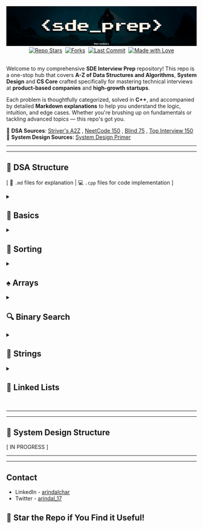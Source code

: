 <div align="center" margin= "16px 0">
  <img src="public/images/sdep.png">

  <div style="display:inline-flex; gap:8px; flex-wrap:wrap; align-items:center; justify-content:center;">
    <a href="https://github.com/arindal1/SDE-DSA-SD-Prep/stargazers" target="_blank" rel="noopener">
      <img alt="Repo Stars"
           src="https://img.shields.io/github/stars/arindal1/SDE-DSA-SD-Prep?style=flat-square">
    </a>
    <a href="https://github.com/arindal1/SDE-DSA-SD-Prep/forks" target="_blank" rel="noopener">
      <img alt="Forks"
           src="https://img.shields.io/github/forks/arindal1/SDE-DSA-SD-Prep?style=flat-square">
    </a>
    <a href="https://github.com/arindal1/SDE-DSA-SD-Prep/commits/main" target="_blank" rel="noopener">
      <img alt="Last Commit"
           src="https://img.shields.io/github/last-commit/arindal1/SDE-DSA-SD-Prep?style=flat-square">
    </a>
    <a href="https://www.linkedin.com/in/arindalchar/" onclick="return false;">
      <img alt="Made with Love"
           src="https://img.shields.io/badge/Made%20with-%F0%9F%96%A4-red?style=flat-square">
    </a>
  </div>
</div>

<br>

Welcome to my comprehensive **SDE Interview Prep** repository! This repo is a one-stop hub that covers **A-Z of Data Structures and Algorithms**, **System Design** and **CS Core** crafted specifically for mastering technical interviews at **product-based companies** and **high-growth startups**.

Each problem is thoughtfully categorized, solved in **C++**, and accompanied by detailed **Markdown explanations** to help you understand the logic, intuition, and edge cases. Whether you're brushing up on fundamentals or tackling advanced topics — this repo's got you.

📌 **DSA Sources**: [Striver's A2Z](https://takeuforward.org/strivers-a2z-dsa-course/strivers-a2z-dsa-course-sheet-2/) , [NeetCode 150](https://neetcode.io/practice?tab=neetcode150) , [Blind 75](https://leetcode.com/problem-list/oizxjoit/) , [Top Interview 150](https://leetcode.com/studyplan/top-interview-150/) <br>
📌 **System Design Sources**: [System Design Primer](https://github.com/donnemartin/system-design-primer)

---
---

## 📁 DSA Structure

[ 📄 `.md` files for explanation | 💻 `.cpp` files for code implementation ]


<details>
  <summary><h2>🧠 Basics</h2></summary>

<br>

| Category      | Problem / Algorithm                 | Explanation                                           | Code                                                    |
| ---------------- | ----------------------------------- | ----------------------------------------------------- | ------------------------------------------------------- |
| 📘 1. Maths      | Count the Digits                    | [📄 MD](./01.Basics/1.Maths/1.CountTheDigits.md)       | –                                                       |
| 📘 1. Maths      | Reverse a Number                    | [📄 MD](./01.Basics/1.Maths/2.ReverseNumber.md)        | –                                                       |
| 📘 1. Maths      | Palindrome Number                   | [📄 MD](./01.Basics/1.Maths/3.PalindromeNumber.md)     | –                                                       |
| 📘 1. Maths      | GCD                                 | [📄 MD](./01.Basics/1.Maths/4.GCD.md)                  | –                                                       |
| 📘 1. Maths      | Armstrong Number                    | [📄 MD](./01.Basics/1.Maths/5.Armstrong%20Number.md)   | –                                                       |
| 📘 1. Maths      | All Divisors                        | [📄 MD](./01.Basics/1.Maths/6.AllDivisors.md)          | –                                                       |
| 📘 1. Maths      | Check Prime                         | [📄 MD](./01.Basics/1.Maths/7.CheckPrime.md)           | –                                                       |
| | | | | |
| 🔁 2. Recursion  | Print N Names                       | [📄 MD](./01.Basics/2.Recursion/1.N-Names.md)          | [💻 CPP](./01.Basics/2.Recursion/1.N-Names.cpp)          |
| 🔁 2. Recursion  | 1 to N                              | [📄 MD](./01.Basics/2.Recursion/2.1-N.md)              | [💻 CPP](./01.Basics/2.Recursion/2.1-N.cpp)              |
| 🔁 2. Recursion  | N to 1                              | [📄 MD](./01.Basics/2.Recursion/3.N-1.md)              | [💻 CPP](./01.Basics/2.Recursion/3.N-1.cpp)              |
| 🔁 2. Recursion  | Sum of N                            | [📄 MD](./01.Basics/2.Recursion/4.SumOfN.md)           | [💻 CPP](./01.Basics/2.Recursion/4.SumOfN.cpp)           |
| 🔁 2. Recursion  | Factorial of N                      | [📄 MD](./01.Basics/2.Recursion/5.FactofN.md)          | [💻 CPP](./01.Basics/2.Recursion/5.FactofN.cpp)          |
| 🔁 2. Recursion  | Reverse Array                       | [📄 MD](./01.Basics/2.Recursion/6.RevArray.md)         | [💻 CPP](./01.Basics/2.Recursion/6.RevArray.cpp)         |
| 🔁 2. Recursion  | Palindrome String                   | [📄 MD](./01.Basics/2.Recursion/7.StringPalin.md)      | [💻 CPP](./01.Basics/2.Recursion/7.StringPalin.cpp)      |
| 🔁 2. Recursion  | Fibonacci                           | [📄 MD](./01.Basics/2.Recursion/8.Fibonacci.md)        | [💻 CPP](./01.Basics/2.Recursion/8.Fibonacci.cpp)        |
| | | | | |
| 🔐 3. Hashing    | Frequency of Array Elements         | [📄 MD](./01.Basics/3.Hashing/1.FreqOfArrayEl.md)      | [💻 CPP](./01.Basics/3.Hashing/1.FreqOfArrayEl.cpp)      |
| 🔐 3. Hashing    | Highest & Lowest Freq Element       | [📄 MD](./01.Basics/3.Hashing/2.HighLowFreqEl.md)      | [💻 CPP](./01.Basics/3.Hashing/2.HighLowFreqEl.cpp)      |
| 🔐 3. Hashing    | First Unique Character              | [📄 MD](./01.Basics/3.Hashing/3.FirstUnique.md)        | [💻 CPP](./01.Basics/3.Hashing/3.FirstUnique.cpp)        |
| 🔐 3. Hashing    | Find Difference                     | [📄 MD](./01.Basics/3.Hashing/4.FindDifference.md)     | [💻 CPP](./01.Basics/3.Hashing/4.FindDifference.cpp)     |
| 🔐 3. Hashing    | Find Duplicates                     | [📄 MD](./01.Basics/3.Hashing/5.FindDuplicates.md)     | [💻 CPP](./01.Basics/3.Hashing/5.FindDuplicates.cpp)     |
| 🔐 3. Hashing    | Is Anagram                          | [📄 MD](./01.Basics/3.Hashing/6.IsAnagram.md)          | [💻 CPP](./01.Basics/3.Hashing/6.IsAnagram.cpp)          |

</details>

<details>
  <summary><h2>🔢 Sorting</h2></summary>

<br>

| Category      | Problem / Algorithm                 | Explanation                                           | Code                                                    |
| ---------------- | ----------------------------------- | ----------------------------------------------------- | ------------------------------------------------------- |
| 📑 1. Elementary | Selection Sort                      | [📄 MD](./02.Sorting/1.Sorting/1.SelectionSort.md)     | [💻 CPP](./02.Sorting/1.Sorting/1.SelectionSort.cpp)     |
| 📑 1. Elementary | Bubble Sort                         | [📄 MD](./02.Sorting/1.Sorting/2.BubbleSort.md)        | [💻 CPP](./02.Sorting/1.Sorting/2.BubbleSort.cpp)        |
| 📑 1. Elementary | Insertion Sort                      | [📄 MD](./02.Sorting/1.Sorting/3.InsertionSort.md)     | [💻 CPP](./02.Sorting/1.Sorting/3.InsertionSort.cpp)     |
| | | | | |
| 📈 2. Advanced   | Merge Sort                          | [📄 MD](./02.Sorting/2.Sorting/1.MergeSort.md)         | [💻 CPP](./02.Sorting/2.Sorting/1.MergeSort.cpp)         |
| 📈 2. Advanced   | Quick Sort                          | [📄 MD](./02.Sorting/2.Sorting/2.QuickSort.md)         | [💻 CPP](./02.Sorting/2.Sorting/2.QuickSort.cpp)         |
| 📈 2. Advanced   | Heap Sort                          | [📄 MD](./02.Sorting/2.Sorting/3.HeapSort.md)         | [💻 CPP](./02.Sorting/2.Sorting/3.HeapSort.cpp)         |
| 📈 2. Advanced   | Radix Sort                          | [📄 MD](./02.Sorting/2.Sorting/4.RadixSort.md)         | [💻 CPP](./02.Sorting/2.Sorting/4.RadixSort.cpp)         |

</details>

<details>
  <summary><h2>♠️ Arrays</h2></summary>

<br>


| Category      | Problem / Algorithm                 | Explanation                                           | Code                                                    |
| ---------------- | ----------------------------------- | ----------------------------------------------------- | ------------------------------------------------------- |
| 📑 1. Easy       | Largest Element in the Array        | [📄 MD](./03.Arrays/1.Easy/1.LargestElement.md)        | [💻 CPP](./03.Arrays/1.Easy/1.LargestElement.cpp)        |
| 📑 1. Easy       | Second Largest Element in the Array | [📄 MD](./03.Arrays/1.Easy/2.SecondLargestElement.md)  | [💻 CPP](./03.Arrays/1.Easy/2.SecondLargestElement.cpp)  |
| 📑 1. Easy       | Is Array Sorted?                    | [📄 MD](./03.Arrays/1.Easy/3.IsArraySorted.md)         | [💻 CPP](./03.Arrays/1.Easy/3.IsArraySorted.cpp)         |
| 📑 1. Easy       | Remove Duplicates from Array        | [📄 MD](./03.Arrays/1.Easy/4.RemoveDuplicates.md)      | [💻 CPP](./03.Arrays/1.Easy/4.RemoveDuplicates.cpp)      |
| 📑 1. Easy       | Left Rotate by One                  | [📄 MD](./03.Arrays/1.Easy/5.LeftRotateArrayByOne.md)  | [💻 CPP](./03.Arrays/1.Easy/5.LeftRotateArrayByOne.cpp)  |
| 📑 1. Easy       | Rotate Array by K Places            | [📄 MD](./03.Arrays/1.Easy/6.RotateArrayByKPlaces.md)  | [💻 CPP](./03.Arrays/1.Easy/6.RotateArrayByKPlaces.cpp)  |
| 📑 1. Easy       | Shift Zeros to End                  | [📄 MD](./03.Arrays/1.Easy/7.ShiftZerosToEnd.md)       | [💻 CPP](./03.Arrays/1.Easy/7.ShiftZerosToEnd.cpp)       |
| 📑 1. Easy       | Linear Search                       | [📄 MD](./03.Arrays/1.Easy/8.LinearSearch.md)          | [💻 CPP](./03.Arrays/1.Easy/8.LinearSearch.cpp)          |
| 📑 1. Easy       | Find The Union                      | [📄 MD](./03.Arrays/1.Easy/9.1.FindTheUnion.md)        | [💻 CPP](./03.Arrays/1.Easy/9.1.FindTheUnion.cpp)        |
| 📑 1. Easy       | Find The Intersection               | [📄 MD](./03.Arrays/1.Easy/9.2.FindTheIntersection.md) | [💻 CPP](./03.Arrays/1.Easy/9.2.FindTheIntersection.cpp) |
| 📑 1. Easy       | Find The Missing Number             | [📄 MD](./03.Arrays/1.Easy/10.FindTheMissingNumber.md) | [💻 CPP](./03.Arrays/1.Easy/10.FindTheMissingNumber.cpp) |
| 📑 1. Easy       | Max Consecutive Ones                 | [📄 MD](./03.Arrays/1.Easy/11.MaxConsecutiveOnes.md) | [💻 CPP](./03.Arrays/1.Easy/11.MaxConsecutiveOnes.cpp) |
| 📑 1. Easy       | Number that Appears Once                 | [📄 MD](./03.Arrays/1.Easy/12.NumberThatAppearsOnce.md) | [💻 CPP](./03.Arrays/1.Easy/12.NumberThatAppearsOnce.cpp) |
| 📑 1. Easy       | Longest Subarray with Sum K                 | [📄 MD](./03.Arrays/1.Easy/13.LongestSubarrayWithSumK.md) | [💻 CPP](./03.Arrays/1.Easy/13.LongestSubarrayWithSumK.cpp) |
| 📑 1. Easy       | Remove K From Array                 | [📄 MD](./03.Arrays/1.Easy/15.RemoveValueFromArray.md) | [💻 CPP](./03.Arrays/1.Easy/15.RemoveValueFromArray.cpp) |
| 📑 1. Easy       | One Plus                 | [📄 MD](./03.Arrays/1.Easy/14.OnePlus.md) | [💻 CPP](./03.Arrays/1.Easy/14.OnePlus.cpp) |
| 📑 1. Easy       | Remove Value From Array                 | [📄 MD](./03.Arrays/1.Easy/15.RemoveValueFromArray.md) | [💻 CPP](./03.Arrays/1.Easy/15.RemoveValueFromArray.cpp) |
| 📑 1. Easy       | Container With Most Water                 | [📄 MD](./03.Arrays/1.Easy/16.ContainerWithMostWater.md) | [💻 CPP](./03.Arrays/1.Easy/16.ContainerWithMostWater.cpp) |
| 📑 1. Easy       | Move Zeros To End                 | [📄 MD](./03.Arrays/1.Easy/17.MoveZerosToEnd.md) | [💻 CPP](./03.Arrays/1.Easy/17.MoveZerosToEnd.cpp) |
| | | | | |
| 📃 2. Medium       | Two Sum                 | [📄 MD](./03.Arrays/2.Medium/1.2Sum.md) | [💻 CPP](./03.Arrays/2.Medium/1.2Sum.cpp) |
| 📃 2. Medium       | Sort an Array of 0s, 1s & 2s                | [📄 MD](./03.Arrays/2.Medium/2.SortArrayOf012.md) | [💻 CPP](./03.Arrays/2.Medium/2.SortArrayOf012.cpp) |
| 📃 2. Medium       | Majority Element - I [> n/2]                | [📄 MD](./03.Arrays/2.Medium/3.MajorityElement.md) | [💻 CPP](./03.Arrays/2.Medium/3.MajorityElement.cpp) |
| 📃 2. Medium       | Maximum Sub-Array Sum                | [📄 MD](./03.Arrays/2.Medium/4.MaxSubarraySum.md) | [💻 CPP](./03.Arrays/2.Medium/4.MaxSubarraySum.cpp) |
| 📃 2. Medium       | Best Time to Buy and Sell Stock                | [📄 MD](./03.Arrays/2.Medium/5.BuyAndSellStock.md) | [💻 CPP](./03.Arrays/2.Medium/5.BuyAndSellStock.cpp) |
| 📃 2. Medium       | Rearrange Elements by Sign [Alternating]                | [📄 MD](./03.Arrays/2.Medium/6.RearrangeElementsBySign.md) | [💻 CPP](./03.Arrays/2.Medium/6.RearrangeElementsBySign.cpp) |
| 📃 2. Medium       | Next Permutation                | [📄 MD](./03.Arrays/2.Medium/7.NextPermutation.md) | [💻 CPP](./03.Arrays/2.Medium/7.NextPermutation.cpp) |
| 📃 2. Medium       | Leaders in an Array                | [📄 MD](./03.Arrays/2.Medium/8.LeadersInAnArray.md) | [💻 CPP](./03.Arrays/2.Medium/8.LeadersInAnArray.cpp) |
| 📃 2. Medium       | Longest Consecutive Sequence                | [📄 MD](./03.Arrays/2.Medium/9.LongestConsecutiveSequence.md) | [💻 CPP](./03.Arrays/2.Medium/9.LongestConsecutiveSequence.cpp) |
| 📃 2. Medium       | Set Matrix Zeros                | [📄 MD](./03.Arrays/2.Medium/10.SetMatrixToZeros.md) | [💻 CPP](./03.Arrays/2.Medium/10.SetMatrixToZeros.cpp) |
| 📃 2. Medium       | Rotate Matrix By 90 Degrees                | [📄 MD](./03.Arrays/2.Medium/11.RotateMatrixBy90.md) | [💻 CPP](./03.Arrays/2.Medium/11.RotateMatrixBy90.cpp) |
| 📃 2. Medium       | Matrix Spiral Traversal                | [📄 MD](./03.Arrays/2.Medium/12.MatrixSpiralTraversal.md) | [💻 CPP](./03.Arrays/2.Medium/12.MatrixSpiralTraversal.cpp) |
| 📃 2. Medium       | Sub Arrays With Sum K                | [📄 MD](./03.Arrays/2.Medium/13.SubArraysWithSumK.md) | [💻 CPP](./03.Arrays/2.Medium/13.SubArraysWithSumK.cpp) |
| 📃 2. Medium       | Partition Labels                | [📄 MD](./03.Arrays/2.Medium/15.PartitionLabels.md) | [💻 CPP](./03.Arrays/2.Medium/15.PartitionLabels.cpp) |
| 📃 2. Medium       | Sorted Array Squares                | [📄 MD](./03.Arrays/2.Medium/16.SortedArraySquares.md) | [💻 CPP](./03.Arrays/2.Medium/16.SortedArraySquares.cpp) |
| 📃 2. Medium       | Boats To Save People                | [📄 MD](./03.Arrays/2.Medium/17.BoatsToSavePeople.md) | [💻 CPP](./03.Arrays/2.Medium/17.BoatsToSavePeople.cpp) |
| | | | | |
| 📜 2. Hard       | Pascal's Triangle                | [📄 MD](./03.Arrays/3.Hard/1.PascalsTriangle.md) | [💻 CPP](./03.Arrays/3.Hard/1.PascalsTriangle.cpp) |
| 📜 2. Hard       | Majority Element - II [> n/3]                | [📄 MD](./03.Arrays/3.Hard/2.MajorityElementII.md) | [💻 CPP](./03.Arrays/3.Hard/2.MajorityElementII.cpp) |
| 📜 2. Hard       | Three Sum                | [📄 MD](./03.Arrays/3.Hard/3.ThreeSum.md) | [💻 CPP](./03.Arrays/3.Hard/3.ThreeSum.cpp) |
| 📜 2. Hard       | Four Sum                | [📄 MD](./03.Arrays/3.Hard/4.FourSum.md) | [💻 CPP](./03.Arrays/3.Hard/4.FourSum.cpp) |
| 📜 2. Hard       | Count Subarrays with Xor K               | [📄 MD](./03.Arrays/3.Hard/5.CountSubarraysWithXorK.md) | [💻 CPP](./03.Arrays/3.Hard/5.CountSubarraysWithXorK.cpp) |
| 📜 2. Hard       | Merge Overlapping Intervals                | [📄 MD](./03.Arrays/3.Hard/6.MergeOverlappingIntervals.md) | [💻 CPP](./03.Arrays/3.Hard/6.MergeOverlappingIntervals.cpp) |
| 📜 2. Hard       | Merge Sorted Arrays                | [📄 MD](./03.Arrays/3.Hard/7.MergeSortedArrays.md) | [💻 CPP](./03.Arrays/3.Hard/7.MergeSortedArrays.cpp) |
| 📜 2. Hard       | Find Repeating and Missing Numbers                | [📄 MD](./03.Arrays/3.Hard/8.FindRepeatingAndMissingNumbers.md) | [💻 CPP](./03.Arrays/3.Hard/8.FindRepeatingAndMissingNumbers.cpp) |
| 📜 2. Hard       | Count Inversions                | [📄 MD](./03.Arrays/3.Hard/9.CountInversions.md) | [💻 CPP](./03.Arrays/3.Hard/9.CountInversions.cpp) |
| 📜 2. Hard       | Reverse Pairs                | [📄 MD](./03.Arrays/3.Hard/10.ReversePairs.md) | [💻 CPP](./03.Arrays/3.Hard/10.ReversePairs.cpp) |
| 📜 2. Hard       | Maximum Product Subarray                | [📄 MD](./03.Arrays/3.Hard/11.MaximumProductSubarray.md) | [💻 CPP](./03.Arrays/3.Hard/11.MaximumProductSubarray.cpp) |

</details>

<details>
  <summary><h2>🔍 Binary Search</h2></summary>

<br>


| Category      | Problem / Algorithm                 | Explanation                                           | Code                                                    |
| ---------------- | ----------------------------------- | ----------------------------------------------------- | ------------------------------------------------------- |
| ⁉️ 3. BS on 1D       | Binary Search on Sorted Array                | [📄 MD](./04.Binary_Search/1.BSon1D/1.BinarySearchOnASortedArray.md)   | [💻 CPP](./04.Binary_Search/1.BSon1D/1.BinarySearchOnASortedArray.cpp)   |
| ⁉️ 3. BS on 1D       | Search Insert Position                | [📄 MD](./04.Binary_Search/1.BSon1D/2.SearchInsertPosition.md)   | [💻 CPP](./04.Binary_Search/1.BSon1D/2.SearchInsertPosition.cpp)   |
| ⁉️ 3. BS on 1D       | First and Last Occurance in a Sorted Array                | [📄 MD](./04.Binary_Search/1.BSon1D/3.FirstAndLastOccurance.md)   | [💻 CPP](./04.Binary_Search/1.BSon1D/3.FirstAndLastOccurance.cpp)   |
| ⁉️ 3. BS on 1D       | Search in a Rotated Sorted Array - I              | [📄 MD](./04.Binary_Search/1.BSon1D/4.SearchInRotatedSortedArrayI.md)   | [💻 CPP](./04.Binary_Search/1.BSon1D/4.SearchInRotatedSortedArrayI.cpp)   |
| ⁉️ 3. BS on 1D       | Search in a Rotated Sorted Array - II              | [📄 MD](./04.Binary_Search/1.BSon1D/5.SearchInRotatedSortedArrayII.md)   | [💻 CPP](./04.Binary_Search/1.BSon1D/5.SearchInRotatedSortedArrayII.cpp)   |
| ⁉️ 3. BS on 1D       | Minimum in Rotated Sorted Array              | [📄 MD](./04.Binary_Search/1.BSon1D/6.MinimumInRotatedSortedArray.md)   | [💻 CPP](./04.Binary_Search/1.BSon1D/6.MinimumInRotatedSortedArray.cpp)   |
| ⁉️ 3. BS on 1D       | Single Element in a Sorted Array              | [📄 MD](./04.Binary_Search/1.BSon1D/7.SingleElementInASortedArray.md)   | [💻 CPP](./04.Binary_Search/1.BSon1D/7.SingleElementInASortedArray.cpp)   |
| ⁉️ 3. BS on 1D       | Find Peak Element - I              | [📄 MD](./04.Binary_Search/1.BSon1D/8.FindPeakElement.md)   | [💻 CPP](./04.Binary_Search/1.BSon1D/8.FindPeakElement.cpp)   |
| ⁉️ 3. BS on 1D       | Arranging Coins              | [📄 MD](./04.Binary_Search/1.BSon1D/9.ArrangingCoins.md)   | [💻 CPP](./04.Binary_Search/1.BSon1D/9.ArrangingCoins.cpp)   |
| ⁉️ 3. BS on 1D       | First Bad Version              | [📄 MD](./04.Binary_Search/1.BSon1D/10.FirstBadVersion.md)   | [💻 CPP](./04.Binary_Search/1.BSon1D/10.FirstBadVersion.cpp)   |
| | | | | |
| ‼️ 2. BS on Answers  | Koko Eating Bananas                | [📄 MD](./04.Binary_Search/2.BSonAnswers/1.KokoEatingBananas.md) | [💻 CPP](./04.Binary_Search/2.BSonAnswers/1.KokoEatingBananas.cpp) |
| ‼️ 2. BS on Answers  | Days to make M Bouquets                | [📄 MD](./04.Binary_Search/2.BSonAnswers/2.DaysToMakeBouquets.md) | [💻 CPP](./04.Binary_Search/2.BSonAnswers/2.DaysToMakeBouquets.cpp) |
| ‼️ 2. BS on Answers  | Smallest Divisor within the Threshold                | [📄 MD](./04.Binary_Search/2.BSonAnswers/3.SmallestDivisorInThreshold.md) | [💻 CPP](./04.Binary_Search/2.BSonAnswers/3.SmallestDivisorInThreshold.cpp) |
| ‼️ 2. BS on Answers  | Capacity to Ship within D Days                | [📄 MD](./04.Binary_Search/2.BSonAnswers/4.CapacityToShipWithinDDays.md) | [💻 CPP](./04.Binary_Search/2.BSonAnswers/4.CapacityToShipWithinDDays.cpp) |
| ‼️ 2. BS on Answers  | Find the K-th Missing Element                | [📄 MD](./04.Binary_Search/2.BSonAnswers/5.FindKthMissingElement.md) | [💻 CPP](./04.Binary_Search/2.BSonAnswers/5.FindKthMissingElement.cpp) |
| ‼️ 2. BS on Answers  | Aggressive Cows               | [📄 MD](./04.Binary_Search/2.BSonAnswers/6.AggressiveCows.md) | [💻 CPP](./04.Binary_Search/2.BSonAnswers/6.AggressiveCows.cpp) |
| ‼️ 2. BS on Answers  | Book Allocation                | [📄 MD](./04.Binary_Search/2.BSonAnswers/7.BookAllocation.md) | [💻 CPP](./04.Binary_Search/2.BSonAnswers/7.BookAllocation.cpp) |
| ‼️ 2. BS on Answers  | Split Array to Largest Sum                | [📄 MD](./04.Binary_Search/2.BSonAnswers/8.SplitArrayLargestSum.md) | [💻 CPP](./04.Binary_Search/2.BSonAnswers/8.SplitArrayLargestSum.cpp) |
| ‼️ 2. BS on Answers  | Minimize Max Distance between Gas Stations                | [📄 MD](./04.Binary_Search/2.BSonAnswers/9.MinimizeMaxDistanceStations.md) | [💻 CPP](./04.Binary_Search/2.BSonAnswers/9.MinimizeMaxDistanceStations.cpp) |
| ‼️ 2. BS on Answers  | Median of Two Sorted Arrays                | [📄 MD](./04.Binary_Search/2.BSonAnswers/10.MedianOfTwoSortedArrays.md) | [💻 CPP](./04.Binary_Search/2.BSonAnswers/10.MedianOfTwoSortedArrays.cpp) |
| | | | | |
| ⁉️ 3. BS on 2D       | Row with Maximum 1s                | [📄 MD](./04.Binary_Search/3.BSon2D/1.RowWithMaximum1s.md)   | [💻 CPP](./04.Binary_Search/3.BSon2D/1.RowWithMaximum1s.cpp)   |
| ⁉️ 3. BS on 2D       | Search in a 2D Matrix - I                | [📄 MD](./04.Binary_Search/3.BSon2D/2.SearchInA2DMatrixI.md)   | [💻 CPP](./04.Binary_Search/3.BSon2D/2.SearchInA2DMatrixI.cpp)   |
| ⁉️ 3. BS on 2D       | Search in a 2D Matrix - II                | [📄 MD](./04.Binary_Search/3.BSon2D/3.SearchInA2DMatrixII.md)   | [💻 CPP](./04.Binary_Search/3.BSon2D/3.SearchInA2DMatrixII.cpp)   |
| ⁉️ 3. BS on 2D       | Find Peak Element - II                | [📄 MD](./04.Binary_Search/3.BSon2D/4.FindPeakElementII.md)   | [💻 CPP](./04.Binary_Search/3.BSon2D/4.FindPeakElementII.cpp)   |

</details>

<details>
  <summary><h2>🧵 Strings</h2></summary>

<br>


| Category      | Problem / Algorithm                 | Explanation                                           | Code                                                    |
| ---------------- | ----------------------------------- | ----------------------------------------------------- | ------------------------------------------------------- |
| 🐕 Easy      | Remove Outer Parenthesis                | [📄 MD](./05.Strings/1.Easy/1.RemoveOuterParanthesis.md)   | [💻 CPP](./05.Strings/1.Easy/1.RemoveOuterParanthesis.cpp)   |
| 🐕 Easy      | Largest Odd Number                | [📄 MD](./05.Strings/1.Easy/3.LargestOddNumber.md)   | [💻 CPP](./05.Strings/1.Easy/3.LargestOddNumber.cpp)   |
| 🐕 Easy      | Longest Common Prefix                | [📄 MD](./05.Strings/1.Easy/4.LongestCommonPrefix.md)   | [💻 CPP](./05.Strings/1.Easy/4.LongestCommonPrefix.cpp)   |
| 🐕 Easy      | Isomorphic Strings               | [📄 MD](./05.Strings/1.Easy/5.IsomorphicStrings.md)   | [💻 CPP](./05.Strings/1.Easy/5.IsomorphicStrings.cpp)   |
| 🐕 Easy      | Rotate String                | [📄 MD](./05.Strings/1.Easy/6.RotateString.md)   | [💻 CPP](./05.Strings/1.Easy/6.RotateString.cpp)   |
| 🐕 Easy      | Is Anagram ?                | [📄 MD](./05.Strings/1.Easy/7.IsAnagram.md)   | [💻 CPP](./05.Strings/1.Easy/7.IsAnagram.cpp)   |
| 🐕 Easy      | Valid Palindrome                | [📄 MD](./05.Strings/1.Easy/8.ValidPalindrome.md)   | [💻 CPP](./05.Strings/1.Easy/8.ValidPalindrome.cpp)   |
| | | | | |
| 🐈 Medium       | Frequency Sort                | [📄 MD](./05.Strings/2.Medium/1.FrequencySort.md)   | [💻 CPP](./05.Strings/2.Medium/1.FrequencySort.cpp)   |
| 🐈 Medium       | Max Depth of Parenthesis                | [📄 MD](./05.Strings/2.Medium/2.MaxDepthOfParenthesis.md)   | [💻 CPP](./05.Strings/2.Medium/2.MaxDepthOfParenthesis.cpp)   |
| 🐈 Medium       | Roman to Integer                | [📄 MD](./05.Strings/2.Medium/3.RomanToInteger.md)   | [💻 CPP](./05.Strings/2.Medium/3.RomanToInteger.cpp)   |
| 🐈 Medium       | String to Integer (ATOI)                | [📄 MD](./05.Strings/2.Medium/4.ATOI.md)   | [💻 CPP](./05.Strings/2.Medium/4.ATOI.cpp)   |
| 🐈 Medium       | Longest Palindrome Substrings                | [📄 MD](./05.Strings/2.Medium/5.LongestPalindromeSubstring.md)   | [💻 CPP](./05.Strings/2.Medium/5.LongestPalindromeSubstring.cpp)   |
| 🐈 Medium       | Sum of Beauty of Substrings                | [📄 MD](./05.Strings/2.Medium/6.SumOfBeautyOfSubstrings.md)   | [💻 CPP](./05.Strings/2.Medium/6.SumOfBeautyOfSubstrings.cpp)   |
| 🐈 Medium     | Reverse Words in a String               | [📄 MD](./05.Strings/2.Medium/7.ReverseWords.md)   | [💻 CPP](./05.Strings/2.Medium/7.ReverseWords.cpp)   |
| 🐈 Medium       | Group Anagrams                | [📄 MD](./05.Strings/2.Medium/9.GroupAnagrams.md)   | [💻 CPP](./05.Strings/2.Medium/9.GroupAnagrams.cpp)   |

</details>

<details>
  <summary><h2>🔗 Linked Lists</h2></summary>

<br>

| Category      | Problem / Algorithm                 | Explanation                                           | Code                                                    |
| ---------------- | ----------------------------------- | ----------------------------------------------------- | ------------------------------------------------------- |
| ➡️ Singly LL      | Linked List Constructors               | [📄 MD](./06.Linked_List/1.SinglyLinkedList/README.md)   | [💻 CPP](./06.Linked_List/1.SinglyLinkedList/01.1.LLBasic.cpp)   |
| ➡️ Singly LL      | Array to Linked List               | [📄 MD](./06.Linked_List/1.SinglyLinkedList/README.md)   | [💻 CPP](./06.Linked_List/1.SinglyLinkedList/01.2.Array2LL.cpp)   |
| ➡️ Singly LL      | Insertion at Head               | [📄 MD](./06.Linked_List/1.SinglyLinkedList/README.md)   | [💻 CPP](./06.Linked_List/1.SinglyLinkedList/02.1.InsertionAtHead.cpp)   |
| ➡️ Singly LL      | Insertion at Tail               | [📄 MD](./06.Linked_List/1.SinglyLinkedList/README.md)   | [💻 CPP](./06.Linked_List/1.SinglyLinkedList/02.2.InsertionAtTail.cpp)   |
| ➡️ Singly LL      | Insertion at K               | [📄 MD](./06.Linked_List/1.SinglyLinkedList/README.md)   | [💻 CPP](./06.Linked_List/1.SinglyLinkedList/03.3.DeletionatK.cpp)   |
| ➡️ Singly LL      | Deletion from Head               | [📄 MD](./06.Linked_List/1.SinglyLinkedList/README.md)   | [💻 CPP](./06.Linked_List/1.SinglyLinkedList/03.1.DeletionFromHead.cpp)   |
| ➡️ Singly LL      | Deletion from Tail               | [📄 MD](./06.Linked_List/1.SinglyLinkedList/README.md)   | [💻 CPP](./06.Linked_List/1.SinglyLinkedList/03.2.DeletionFromTail.cpp)   |
| ➡️ Singly LL      | Deletion from K               | [📄 MD](./06.Linked_List/1.SinglyLinkedList/README.md)   | [💻 CPP](./06.Linked_List/1.SinglyLinkedList/03.3.DeletionatK.cpp)   |
| ➡️ Singly LL      | Length of Linked List               | [📄 MD](./06.Linked_List/1.SinglyLinkedList/README.md)   | [💻 CPP](./06.Linked_List/1.SinglyLinkedList/04.LLLength.cpp)   |
| ➡️ Singly LL      | Search K in Linked List               | [📄 MD](./06.Linked_List/1.SinglyLinkedList/README.md)   | [💻 CPP](./06.Linked_List/1.SinglyLinkedList/05.SearchInLL.cpp)   |
| | | | |
| 🔀 Doubly LL      | Array to DLL              | [📄 MD](./06.Linked_List/2.DoublyLinkedList/README.md)   | [💻 CPP](./06.Linked_List/2.DoublyLinkedList/01.Arr2DLL.cpp)   |
| 🔀 Doubly LL      | Insertion at Head              | [📄 MD](./06.Linked_List/2.DoublyLinkedList/README.md)   | [💻 CPP](./06.Linked_List/2.DoublyLinkedList/03.1.InsertionAtHead.cpp)   |
| 🔀 Doubly LL      | Insertion at Tail              | [📄 MD](./06.Linked_List/2.DoublyLinkedList/README.md)   | [💻 CPP](./06.Linked_List/2.DoublyLinkedList/03.2.InsertionAtTail.cpp)   |
| 🔀 Doubly LL      | Insertion at K              | [📄 MD](./06.Linked_List/2.DoublyLinkedList/README.md)   | [💻 CPP](./06.Linked_List/2.DoublyLinkedList/03.3.InsertAtK.cpp)   |
| 🔀 Doubly LL      | Deletion from Head              | [📄 MD](./06.Linked_List/2.DoublyLinkedList/README.md)   | [💻 CPP](./06.Linked_List/2.DoublyLinkedList/02.1.DeletionFromHead.cpp)   |
| 🔀 Doubly LL      | Deletion from Tail              | [📄 MD](./06.Linked_List/2.DoublyLinkedList/README.md)   | [💻 CPP](./06.Linked_List/2.DoublyLinkedList/02.2.DeletionFromTail.cpp)   |
| 🔀 Doubly LL      | Deletion at K              | [📄 MD](./06.Linked_List/2.DoublyLinkedList/README.md)   | [💻 CPP](./06.Linked_List/2.DoublyLinkedList/02.3.DeletionFromK.cpp)   |
| 🔀 Doubly LL      | Reverse a Doubly LL              | [📄 MD](./06.Linked_List/2.DoublyLinkedList/README.md)   | [💻 CPP](./06.Linked_List/2.DoublyLinkedList/04.ReverseDLL.cpp)   |
| | | | |
| 🎯 Medium Singly LL      | Find the middle of a LL               | [📄 MD](./06.Linked_List/3.MediumLL/01.MiddleOfLL.md)   | [💻 CPP](./06.Linked_List/3.MediumLL/01.MiddleOfLL.cpp)   |
| 🎯 Medium Singly LL      | Reverse a LL (Iterative)               | [📄 MD](./06.Linked_List/3.MediumLL/02.ReverseLLIterative.md)   | [💻 CPP](./06.Linked_List/3.MediumLL/02.ReverseLLIterative.cpp)   |
| 🎯 Medium Singly LL      | Reverse a LL (Recursive)               | [📄 MD](./06.Linked_List/3.MediumLL/03.ReverseLLRecursive.md)   | [💻 CPP](./06.Linked_List/3.MediumLL/03.ReverseLLRecursive.cpp)   |
| 🎯 Medium Singly LL      | Detect a Cyclic Linked List               | [📄 MD](./06.Linked_List/3.MediumLL/04.DetectALoop.md)   | [💻 CPP](./06.Linked_List/3.MediumLL/04.DetectALoop.cpp)   |
| 🎯 Medium Singly LL      | Find the start of the Loop               | [📄 MD](./06.Linked_List/3.MediumLL/05.StartingPointInLoop.md)   | [💻 CPP](./06.Linked_List/3.MediumLL/05.StartingPointInLoop.cpp)   |
| 🎯 Medium Singly LL      | Find the length of the Loop               | [📄 MD](./06.Linked_List/3.MediumLL/06.LengthOfLoop.md)   | [💻 CPP](./06.Linked_List/3.MediumLL/06.LengthOfLoop.cpp)   |
| 🎯 Medium Singly LL      | Find the middle of a LL               | [📄 MD](./06.Linked_List/3.MediumLL)   | [💻 CPP](./06.Linked_List/3.MediumLL)   |
| | | | |
| 🌀 Medium Doubly LL      | Problem 1               | [📄 MD](./6.Linked_List/4.MediumDLL)   | [💻 CPP](./6.Linked_List/4.MediumDLL)   |
| | | | |
| 💀 Hard Singly LL      | Problem 1               | [📄 MD](./6.Linked_List/5.HardSLL/)   | [💻 CPP](./6.Linked_List/4.HardSLL/)   |

</details>


<br>

---
---

## 📁 System Design Structure

[ IN PROGRESS ]


---
---

## Contact

- LinkedIn - [arindalchar](https://www.linkedin.com/in/arindalchar)
- Twitter - [arindal_17](https://www.twitter.com/arindal_17)

## 🌟 Star the Repo if You Find it Useful!


